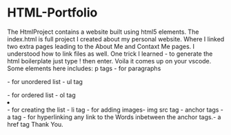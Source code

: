 # HTML-Portfolio
The HtmlProject contains a website built using html5 elements.
The index.html is full project I created about my personal website. Where I linked two extra pages leading to the About Me and Contaxt Me pages. 
I understood how to link files as well.
One trick I learned - to generate the html boilerplate just type ! then enter. Voila it comes up on your vscode.
Some elements here includes: 
p tags - for paragraphs
<ul></ul>- for unordered list - ul tag
<ol></ol> - for ordered list - ol tag
<li></li> - for creating the list - li tag
<imgsrc>- for adding images- img src tag
<a></a> - anchor tags - a tag
<ahref></a>- for hyperlinking any link to the Words inbetween the anchor tags.- a href tag
Thank You.
